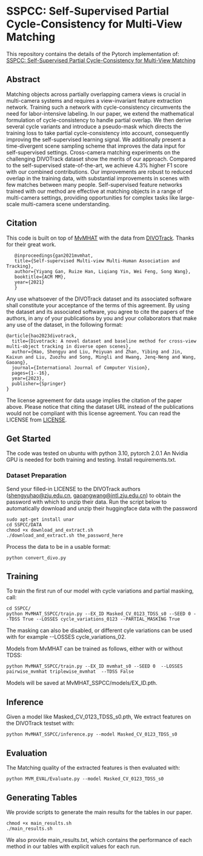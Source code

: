# SSPCC: Self-Supervised Partial Cycle-Consistency for Multi-View Matching

This repository contains the details of the Pytorch implementation of:
[SSPCC: Self-Supervised Partial Cycle-Consistency for Multi-View Matching]()

## Abstract
Matching objects across partially overlapping camera views is crucial in multi-camera systems and requires a view-invariant feature extraction network. Training such a network with cycle-consistency circumvents the need for labor-intensive labeling. In our paper, we extend the mathematical formulation of cycle-consistency to handle partial overlap. We then derive several cycle variants and introduce a pseudo-mask which directs the training loss to take partial cycle-consistency into account, consequently improving the self-supervised learning signal. We additionally present a time-divergent scene sampling scheme that improves the data input for self-supervised settings. Cross-camera matching experiments on the challenging DIVOTrack dataset show the merits of our approach. Compared to the self-supervised state-of-the-art, we achieve 4.3\% higher F1 score with our combined contributions. Our improvements are robust to reduced overlap in the training data, with substantial improvements in scenes with few matches between many people. Self-supervised feature networks trained with our method are effective at matching objects in a range of multi-camera settings, providing opportunities for complex tasks like large-scale multi-camera scene understanding.

## Citation
This code is built on top of [MvMHAT](https://github.com/realgump/MvMHAT) with the data from [DIVOTrack](https://github.com/shengyuhao/DIVOTrack). Thanks for their great work.

```
   @inproceedings{gan2021mvmhat,
   title={Self-supervised Multi-view Multi-Human Association and Tracking},
   author={Yiyang Gan, Ruize Han, Liqiang Yin, Wei Feng, Song Wang},
   booktitle={ACM MM},
   year={2021}
   }
```
Any use whatsoever of the DIVOTrack dataset and its associated software shall constitute your acceptance of the terms of this agreement. By using the dataset and its associated software, you agree to cite the papers of the authors, in any of your publications by you and your collaborators that make any use of the dataset, in the following format:
```
@article{hao2023divotrack,
  title={Divotrack: A novel dataset and baseline method for cross-view multi-object tracking in diverse open scenes},
  author={Hao, Shengyu and Liu, Peiyuan and Zhan, Yibing and Jin, Kaixun and Liu, Zuozhu and Song, Mingli and Hwang, Jenq-Neng and Wang, Gaoang},
  journal={International Journal of Computer Vision},
  pages={1--16},
  year={2023},
  publisher={Springer}
}
```
The license agreement for data usage implies the citation of the paper above. Please notice that citing the dataset URL instead of the publications would not be compliant with this license agreement. You can read the LICENSE from [LICENSE](https://github.com/shengyuhao/DIVOTrack/blob/main/LICENSE.md).


## Get Started
The code was tested on ubuntu with python 3.10, pytorch 2.0.1  An Nvidia GPU is needed for both training and testing. 
Install requirements.txt.


### Dataset Preparation
Send your filled-in LICENSE to the DIVOTrack authors (shengyuhao@zju.edu.cn, gaoangwang@intl.zju.edu.cn) to obtain the password with which to unzip their data.
Run the script below to automatically download and unzip their huggingface data with the password
~~~
sudo apt-get install unar
cd SSPCC/DATA
chmod +x download_and_extract.sh
./download_and_extract.sh the_password_here
~~~
Process the data to be in a usable format:
~~~
python convert_divo.py
~~~

## Training
To train the first run of our model with cycle variations and partial masking, call:
~~~
cd SSPCC/
python MvMHAT_SSPCC/train.py --EX_ID Masked_CV_0123_TDSS_s0 --SEED 0 --TDSS True --LOSSES cycle_variations_0123 --PARTIAL_MASKING True
~~~
The masking can also be disabled, or different cyle variations can be used with for example --LOSSES cycle_variations_02.


Models from MvMHAT can be trained as follows, either with or without TDSS:
~~~
python MvMHAT_SSPCC/train.py --EX_ID mvmhat_s0 --SEED 0  --LOSSES pairwise_mvmhat triplewise_mvmhat  --TDSS False
~~~

Models will be saved at MvMHAT_SSPCC/models/EX_ID.pth.

## Inference
Given a model like Masked_CV_0123_TDSS_s0.pth,
We extract features on the DIVOTrack testset with:
~~~
python MvMHAT_SSPCC/inference.py --model Masked_CV_0123_TDSS_s0
~~~

## Evaluation
The Matching quality of the extracted features is then evaluated with:
~~~
python MVM_EVAL/Evaluate.py --model Masked_CV_0123_TDSS_s0
~~~

## Generating Tables
We provide scripts to generate the main results for the tables in our paper.
~~~
chmod +x main_results.sh
./main_results.sh
~~~
We also provide main_results.txt, which contains the performance of each method in our tables with explicit values for each run. 
